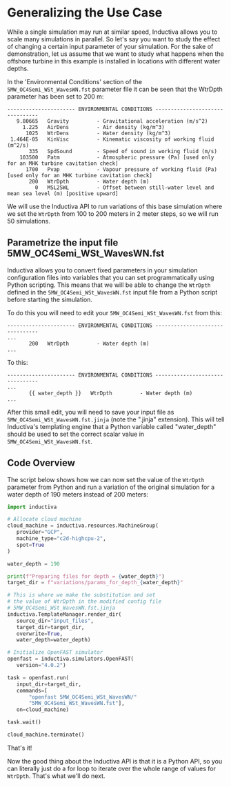 # Generalizing the Use Case
While a single simulation may run at similar speed, Inductiva allows you to scale many simulations in parallel. So let's say you want 
to study the effect of changing a certain input parameter of your simulation. For the sake of demonstration, let us assume that we want 
to study what happens when the offshore turbine in this example is installed in locations with different water depths.

In the 'Environmental Conditions' section of the `5MW_OC4Semi_WSt_WavesWN.fst` parameter file it can be seen that the WtrDpth parameter has been set to 200 m:

```
---------------------- ENVIRONMENTAL CONDITIONS --------------------------------
   9.80665   Gravity         - Gravitational acceleration (m/s^2)
     1.225   AirDens         - Air density (kg/m^3)
      1025   WtrDens         - Water density (kg/m^3)
 1.464E-05   KinVisc         - Kinematic viscosity of working fluid (m^2/s)
       335   SpdSound        - Speed of sound in working fluid (m/s)
    103500   Patm            - Atmospheric pressure (Pa) [used only for an MHK turbine cavitation check]
      1700   Pvap            - Vapour pressure of working fluid (Pa) [used only for an MHK turbine cavitation check]
       200   WtrDpth         - Water depth (m)
         0   MSL2SWL         - Offset between still-water level and mean sea level (m) [positive upward]
```

We will use the Inductiva API to run variations of this base simulation where we set the `WtrDpth` from 100 to 200 meters in 2 meter steps, so we will run 
50 simulations. 

## Parametrize the input file 5MW_OC4Semi_WSt_WavesWN.fst
Inductiva allows you to convert fixed parameters in your simulation configuration files into variables that you can set programmatically using Python scripting. 
This means that we will be able to change the `WtrDpth` defined in the `5MW_OC4Semi_WSt_WavesWN.fst` input file from a Python script before starting the simulation.

To do this you will need to edit your `5MW_OC4Semi_WSt_WavesWN.fst` from this:

```
---------------------- ENVIRONMENTAL CONDITIONS --------------------------------
...
       200   WtrDpth         - Water depth (m)
...
```


To this:


```
---------------------- ENVIRONMENTAL CONDITIONS --------------------------------
...
       {{ water_depth }}   WtrDpth         - Water depth (m)
...
```


After this small edit, you will need to save your input file as `5MW_OC4Semi_WSt_WavesWN.fst.jinja` (note the ".jinja" extension). 
This will tell Inductiva's templating engine that a Python variable called "water_depth" should be used to set the correct scalar value in `5MW_OC4Semi_WSt_WavesWN.fst`.

## Code Overview
The script below shows how we can now set the value of the `WtrDpth` parameter 
from Python and run a variation of the original simulation for a water depth of 190 meters instead of 200 meters:

```python
import inductiva

# Allocate cloud machine
cloud_machine = inductiva.resources.MachineGroup(
   provider="GCP",
   machine_type="c2d-highcpu-2",
   spot=True
)

water_depth = 190

print(f"Preparing files for depth = {water_depth}")
target_dir = f"variations/params_for_depth_{water_depth}"

# This is where we make the substitution and set
# the value of WtrDpth in the modified config file
# 5MW_OC4Semi_WSt_WavesWN.fst.jinja
inductiva.TemplateManager.render_dir(
   source_dir="input_files",
   target_dir=target_dir,
   overwrite=True,
   water_depth=water_depth)

# Initialize OpenFAST simulator
openfast = inductiva.simulators.OpenFAST(
   version="4.0.2")

task = openfast.run(
   input_dir=target_dir,
   commands=[
       "openfast 5MW_OC4Semi_WSt_WavesWN/"
       "5MW_OC4Semi_WSt_WavesWN.fst"],
   on=cloud_machine)

task.wait()

cloud_machine.terminate()
```

That's it!

Now the good thing about the Inductiva API is that it is a Python API, so you can literally just do a for loop to iterate over the whole 
range of values for `WtrDpth`. That's what we'll do next.